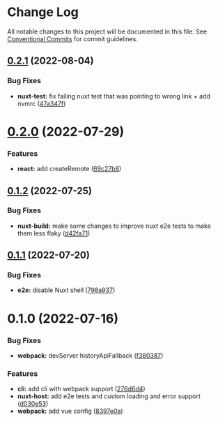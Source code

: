 # Change Log

All notable changes to this project will be documented in this file.
See [Conventional Commits](https://conventionalcommits.org) for commit guidelines.

## [0.2.1](https://github.com/leanjs/leanjs/compare/@leanjs/e2e-tests@0.2.0...@leanjs/e2e-tests@0.2.1) (2022-08-04)


### Bug Fixes

* **nuxt-test:** fix failing nuxt test that was pointing to wrong link + add nvmrc ([47a347f](https://github.com/leanjs/leanjs/commit/47a347f1be8f45962a9ba131d70e38b32bb2eadc))





# [0.2.0](https://github.com/leanjs/leanjs/compare/@leanjs/e2e-tests@0.1.2...@leanjs/e2e-tests@0.2.0) (2022-07-29)


### Features

* **react:** add createRemote ([69c27b8](https://github.com/leanjs/leanjs/commit/69c27b80d5e4faa7fdb7dbed29c9b315676a46f2))





## [0.1.2](https://github.com/leanjs/leanjs/compare/@leanjs/e2e-tests@0.1.1...@leanjs/e2e-tests@0.1.2) (2022-07-25)


### Bug Fixes

* **nuxt-build:** make some changes to improve nuxt e2e tests to make them less flaky ([d42fa71](https://github.com/leanjs/leanjs/commit/d42fa71229fb0e1b0195f4bc21ba54c88220acaf))





## [0.1.1](https://github.com/leanjs/leanjs/compare/@leanjs/e2e-tests@0.1.0...@leanjs/e2e-tests@0.1.1) (2022-07-20)


### Bug Fixes

* **e2e:** disable Nuxt shell ([798a937](https://github.com/leanjs/leanjs/commit/798a9372f6d1649cf8b293e02b0f60a633dd40f7))





# 0.1.0 (2022-07-16)


### Bug Fixes

* **webpack:** devServer historyApiFallback ([f380387](https://github.com/leanjs/leanjs/commit/f3803871d48bf45e30ef597871a495cdf660478c))


### Features

* **cli:** add cli with webpack support ([276d6d4](https://github.com/leanjs/leanjs/commit/276d6d4aab1c40c74ecf9eeeffa3046a9ce5026c))
* **nuxt-host:** add e2e tests and custom loading and error support ([d030e53](https://github.com/leanjs/leanjs/commit/d030e53f9781111115156bb4e95f3eb426bd91da))
* **webpack:** add vue config ([8397e0a](https://github.com/leanjs/leanjs/commit/8397e0aeb8b4d4278213f227ac003c71d9e3db39))
